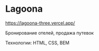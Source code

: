 # Lagoona

https://lagoona-three.vercel.app/

Бронирование отелей, продажа путевок

Технологии: HTML, CSS, BEM
